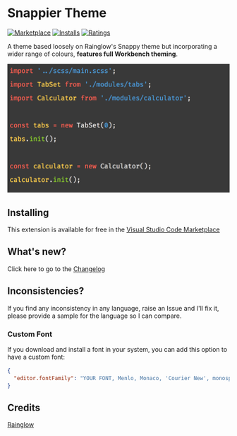 # Snappier Theme

[![Marketplace](https://vsmarketplacebadge.apphb.com/version/bertieblackman.snappier.svg)](https://marketplace.visualstudio.com/items/bertieblackman.snappier) [![Installs](https://vsmarketplacebadge.apphb.com/installs/bertieblackman.snappier.svg)](https://marketplace.visualstudio.com/items/bertieblackman.snappier) [![Ratings](https://vsmarketplacebadge.apphb.com/rating-short/bertieblackman.snappier.svg)](https://marketplace.visualstudio.com/items/bertieblackman.snappier)

A theme based loosely on Rainglow's Snappy theme but incorporating a wider range of colours, **features full Workbench theming**.

![](https://raw.githubusercontent.com/covertbert/vscode-snappier-theme/master/screenshots/preview.png)

## Installing

This extension is available for free in the [Visual Studio Code Marketplace](https://marketplace.visualstudio.com/items?itemName=bertieblackman.snappier)

## What's new?

Click here to go to the [Changelog](https://github.com/covertbert/vscode-snappier-theme/blob/master/CHANGELOG.md)

## Inconsistencies?

If you find any inconsistency in any language, raise an Issue and I'll fix it, please provide a sample for the language so I can compare.

### Custom Font

If you download and install a font in your system, you can add this option to have a custom font:

```json
{
  "editor.fontFamily": "YOUR FONT, Menlo, Monaco, 'Courier New', monospace"
}
```

## Credits

[Rainglow](https://marketplace.visualstudio.com/items?itemName=daylerees.rainglow)
